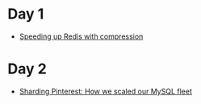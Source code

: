 # Day 1
- [Speeding up Redis with compression](https://doordash.engineering/2019/01/02/speeding-up-redis-with-compression/)

# Day 2
- [Sharding Pinterest: How we scaled our MySQL fleet](https://medium.com/pinterest-engineering/sharding-pinterest-how-we-scaled-our-mysql-fleet-3f341e96ca6f)